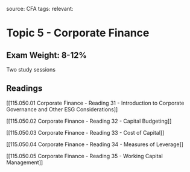 source: CFA
tags: 
relevant: 

# Topic 5 - Corporate Finance

## Exam Weight: 8-12%

Two study sessions

## Readings

[[115.050.01 Corporate Finance - Reading 31 - Introduction to Corporate Governance and Other ESG Considerations]]

[[115.050.02 Corporate Finance - Reading 32 - Capital Budgeting]]

[[115.050.03 Corporate Finance - Reading 33 - Cost of Capital]]

[[115.050.04 Corporate Finance - Reading 34 - Measures of Leverage]]

[[115.050.05 Corporate Finance - Reading 35 - Working Capital Management]]

